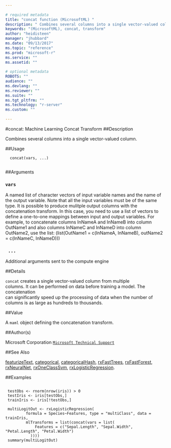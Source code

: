 ```yaml
--- 
 
# required metadata 
title: "concat function (MicrosoftML) " 
description: " Combines several columns into a single vector-valued column. " 
keywords: "(MicrosoftML), concat, transform" 
author: "heidisteen" 
manager: "jhubbard" 
ms.date: "09/13/2017" 
ms.topic: "reference" 
ms.prod: "microsoft-r" 
ms.service: "" 
ms.assetid: "" 
 
# optional metadata 
ROBOTS: "" 
audience: "" 
ms.devlang: "" 
ms.reviewer: "" 
ms.suite: "" 
ms.tgt_pltfrm: "" 
ms.technology: "r-server" 
ms.custom: "" 
 
--- 
```

 
 
 
 
 #concat: Machine Learning Concat Transform 
 ##Description
 
Combines several columns into a single vector-valued column.
 
 
 ##Usage

```   
  concat(vars, ...)
 
```
 
 ##Arguments

   
  
 ### `vars`
 A named list of character vectors of input variable names and the name of the output variable. Note that all the input variables must be of the same type. It is possible to produce mulitple output columns  with the concatenation transform. In this case, you need to use a list of  vectors to define a one-to-one mappings between input and output variables. For example, to concatenate columns InNameA and InNameB into column OutName1 and also columns InNameC and InNameD into column OutName2, use the list:  (list(OutName1 = c(InNameA, InNameB), outName2 = c(InNameC, InNameD))) 
  
  
  
 ### ` ...`
 Additional arguments sent to the compute engine 
  
 
 
 ##Details
 
`concat` creates a single vector-valued column from multiple  
columns. It can be performed on data before training a model. The concatenation  
can significantly speed up the processing of data when the number of columns 
is as large as hundreds to thousands.
 
 
 ##Value
 
A `maml` object defining the concatenation transform.
 
 ##Author(s)
 
Microsoft Corporation [`Microsoft Technical Support`](https://go.microsoft.com/fwlink/?LinkID=698556&clcid=0x409)

 
 
 ##See Also
 
[featurizeText](featurizeText.md), [categorical](categorical.md),
[categoricalHash](categoricalHash.md), [rxFastTrees](rxFastTrees.md),
[rxFastForest](rxFastForest.md), [rxNeuralNet](rxNeuralNet.md),
[rxOneClassSvm](rxOneClassSvm.md), [rxLogisticRegression](rxLogisticRegression.md).
   
 ##Examples

 ```
   
  testObs <- rnorm(nrow(iris)) > 0
  testIris <- iris[testObs,]
  trainIris <- iris[!testObs,]
  
  multiLogitOut <- rxLogisticRegression(
          formula = Species~Features, type = "multiClass", data = trainIris,
          mlTransforms = list(concat(vars = list(
              Features = c("Sepal.Length", "Sepal.Width", "Petal.Length", "Petal.Width")
            ))))
  summary(multiLogitOut)
 
```
 
 
 
